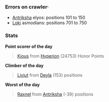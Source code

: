 ### Errors on crawler·
- [Antriksha](/#/ranking/Antriksha) elyos: positions 101 to 150
- [Loki](/#/ranking/Loki) asmodians: positions 701 to 750


### Stats

**Point scorer of the day**
>[Kious](/#/character/Hyperion/561226) from [Hyperion](/#/ranking/Hyperion)  (24753) Honor Points


**Climber of the day**
>[Liviut](/#/character/Deyla/1415612) from [Deyla](/#/ranking/Deyla)  (153) positions


**Worst of the day**
>[Raxnel](/#/character/Antriksha/765200) from [Antriksha](/#/ranking/Antriksha)  (-39) positions


